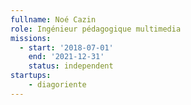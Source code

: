 ```yaml
---
fullname: Noé Cazin
role: Ingénieur pédagogique multimedia
missions:
  - start: '2018-07-01'
    end: '2021-12-31'
    status: independent
startups:
    - diagoriente
---
```

